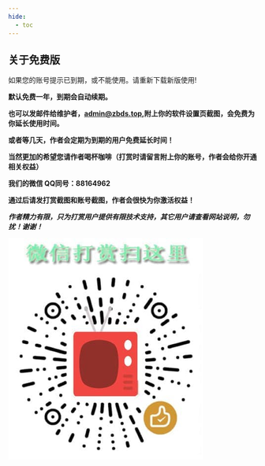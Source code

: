 ```yaml
---
hide:
  - toc
---
```


## **关于免费版**

如果您的账号提示已到期，或不能使用。请重新下载新版使用! 

**默认免费一年，到期会自动续期。**

**也可以发邮件给维护者，admin@zbds.top,附上你的软件设置页截图，会免费为你延长使用时间。**

**或者等几天，作者会定期为到期的用户免费延长时间！**

**当然更加的希望您请作者喝杯咖啡（打赏时请留言附上你的账号，作者会给你开通相关权益）**



**我们的微信 QQ同号：88164962**

**通过后请发打赏截图和账号截图，作者会很快为你激活权益！**

***作者精力有限，只为打赏用户提供有限技术支持，其它用户请查看网站说明，勿扰！谢谢！***



![202211021904756](assets/202211021904756.jpeg)



